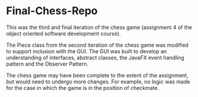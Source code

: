 # Final-Chess-Repo

This was the third and final iteration of the chess game (assignment 4 of the object oriented software development course).

The Piece class from the second iteration of the chess game was modified to support inclusion with the GUI. 
The GUI was built to develop an understanding of interfaces, abstract classes, the JavaFX event handling pattern and the Observer Pattern.

The chess game may have been complete to the extent of the assignment, but would need to undergo more changes. For example, no logic was made for the case in which the game is in the position of checkmate. 
